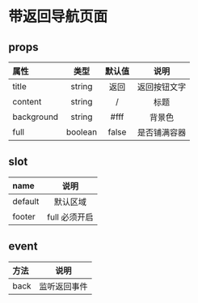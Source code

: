 # 带返回导航页面

## props

| 属性       |  类型   | 默认值 |     说明     |
| :--------- | :-----: | :----: | :----------: |
| title      | string  |  返回  | 返回按钮文字 |
| content    | string  |   /    |     标题     |
| background | string  |  #fff  |    背景色    |
| full       | boolean | false  | 是否铺满容器 |

## slot

| name    |     说明      |
| :------ | :-----------: |
| default |   默认区域    |
| footer  | full 必须开启 |

## event

| 方法 |     说明     |
| :--- | :----------: |
| back | 监听返回事件 |
